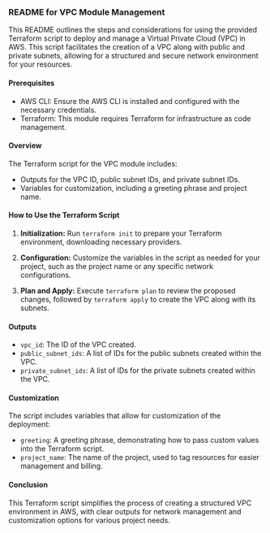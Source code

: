 
### README for VPC Module Management

This README outlines the steps and considerations for using the provided Terraform script to deploy and manage a Virtual Private Cloud (VPC) in AWS. This script facilitates the creation of a VPC along with public and private subnets, allowing for a structured and secure network environment for your resources.

#### Prerequisites

- AWS CLI: Ensure the AWS CLI is installed and configured with the necessary credentials.
- Terraform: This module requires Terraform for infrastructure as code management.

#### Overview

The Terraform script for the VPC module includes:

- Outputs for the VPC ID, public subnet IDs, and private subnet IDs.
- Variables for customization, including a greeting phrase and project name.

#### How to Use the Terraform Script

1. **Initialization:**
   Run `terraform init` to prepare your Terraform environment, downloading necessary providers.

2. **Configuration:**
   Customize the variables in the script as needed for your project, such as the project name or any specific network configurations.

3. **Plan and Apply:**
   Execute `terraform plan` to review the proposed changes, followed by `terraform apply` to create the VPC along with its subnets.

#### Outputs

- `vpc_id`: The ID of the VPC created.
- `public_subnet_ids`: A list of IDs for the public subnets created within the VPC.
- `private_subnet_ids`: A list of IDs for the private subnets created within the VPC.

#### Customization

The script includes variables that allow for customization of the deployment:
- `greeting`: A greeting phrase, demonstrating how to pass custom values into the Terraform script.
- `project_name`: The name of the project, used to tag resources for easier management and billing.

#### Conclusion

This Terraform script simplifies the process of creating a structured VPC environment in AWS, with clear outputs for network management and customization options for various project needs.

